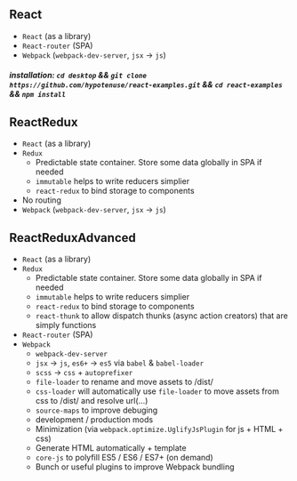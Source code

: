 
## React
- `React` (as a library)
- `React-router` (SPA)
- `Webpack` (`webpack-dev-server`, `jsx` -> `js`)
##### installation: `cd desktop` && `git clone https://github.com/hypotenuse/react-examples.git` && `cd react-examples` && `npm install`

## ReactRedux
- `React` (as a library)
- `Redux`
  - Predictable state container. Store some data globally in SPA if needed
  - `immutable` helps to write reducers simplier
  - `react-redux` to bind storage to components
- No routing
- `Webpack` (`webpack-dev-server`, `jsx` -> `js`)


## ReactReduxAdvanced
- `React` (as a library)
- `Redux`
  - Predictable state container. Store some data globally in SPA if needed
  - `immutable` helps to write reducers simplier
  - `react-redux` to bind storage to components
  - `react-thunk` to allow dispatch thunks (async action creators) that are simply functions
- `React-router` (SPA)
- `Webpack`
  - `webpack-dev-server`
  - `jsx` -> `js`, `es6+` -> `es5` via `babel` & `babel-loader`
  - `scss` -> `css` + `autoprefixer`
  - `file-loader` to rename and move assets to /dist/
  - `css-loader` will automatically use `file-loader` to move assets from css to /dist/ and resolve url(...)
  - `source-maps` to improve debuging
  - development / production mods
  - Minimization (via `webpack.optimize.UglifyJsPlugin` for js + HTML + css)
  - Generate HTML automatically + template
  - `core-js` to polyfill ES5 / ES6 / ES7+ (on demand)
  - Bunch or useful plugins to improve Webpack bundling
